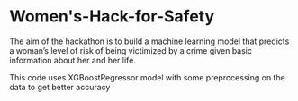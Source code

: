 # Women's-Hack-for-Safety

The aim of the hackathon is to build a machine learning model that predicts a woman’s level of risk of being victimized by a crime given basic information about her and her life.

This code uses XGBoostRegressor model with some preprocessing on the data to get better accuracy
